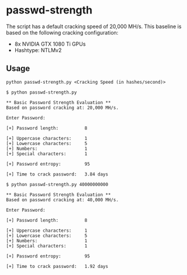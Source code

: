 # passwd-strength

The script has a default cracking speed of 20,000 MH/s. This baseline is based on the following cracking configuration:

* 8x NVIDIA GTX 1080 Ti GPUs
* Hashtype: NTLMv2

## Usage
`python passwd-strength.py <Cracking Speed (in hashes/second)>`

```
$ python passwd-strength.py

** Basic Password Strength Evaluation **
Based on password cracking at: 20,000 MH/s.

Enter Password: 

[+] Password length:          8

[+] Uppercase characters:     1
[+] Lowercase characters:     5
[+] Numbers:                  1
[+] Special characters:       1

[+] Password entropy:         95

[+] Time to crack password:   3.84 days
```

```
$ python passwd-strength.py 40000000000

** Basic Password Strength Evaluation **
Based on password cracking at: 40,000 MH/s.

Enter Password: 

[+] Password length:          8

[+] Uppercase characters:     1
[+] Lowercase characters:     5
[+] Numbers:                  1
[+] Special characters:       1

[+] Password entropy:         95

[+] Time to crack password:   1.92 days
```
